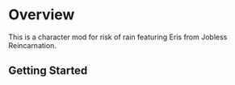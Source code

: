 # Overview
This is a character mod for risk of rain featuring Eris from Jobless Reincarnation.



## Getting Started